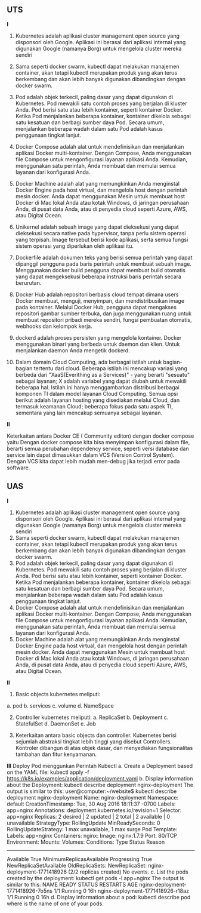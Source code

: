 ## UTS

**I**

1.	Kubernetes adalah aplikasi cluster management open source yang disponsori oleh Google. Aplikasi ini berasal dari aplikasi internal yang digunakan Google (namanya Borg) untuk mengelola cluster mereka sendiri
2.	Sama seperti docker swarm, kubectl dapat melakukan manajemen container, akan tetapi kubectl merupakan produk yang akan terus berkembang dan akan lebih banyak digunakan dibandingkan dengan docker swarm. 
3.	Pod adalah objek terkecil, paling dasar yang dapat digunakan di Kubernetes. Pod mewakili satu contoh proses yang berjalan di kluster Anda. Pod berisi satu atau lebih kontainer, seperti kontainer Docker. Ketika Pod menjalankan beberapa kontainer, kontainer dikelola sebagai satu kesatuan dan berbagi sumber daya Pod. Secara umum, menjalankan beberapa wadah dalam satu Pod adalah kasus penggunaan tingkat lanjut.
4.	Docker Compose adalah alat untuk mendefinisikan dan menjalankan aplikasi Docker multi-kontainer. Dengan Compose, Anda menggunakan file Compose untuk mengonfigurasi layanan aplikasi Anda. Kemudian, menggunakan satu perintah, Anda membuat dan memulai semua layanan dari konfigurasi Anda.
5.	Docker Machine adalah alat yang memungkinkan Anda menginstal Docker Engine pada host virtual, dan mengelola host dengan perintah mesin docker. Anda dapat menggunakan Mesin untuk membuat host Docker di Mac lokal Anda atau kotak Windows, di jaringan perusahaan Anda, di pusat data Anda, atau di penyedia cloud seperti Azure, AWS, atau Digital Ocean.


1.	Unikernel adalah sebuah image yang dapat dieksekusi yang dapat dieksekusi secara native pada hypervisor, tanpa perlu sistem operasi yang terpisah. Image tersebut berisi kode aplikasi, serta semua fungsi sistem operasi yang diperlukan oleh aplikasi itu.
2.	Dockerfile adalah dokumen teks yang berisi semua perintah yang dapat dipanggil pengguna pada baris perintah untuk membuat sebuah image. Menggunakan docker build pengguna dapat membuat build otomatis yang  dapat mengeksekusi beberapa instruksi baris perintah secara berurutan.
3.	Docker Hub adalah repositori berbasis cloud tempat dimana users Docker membuat, menguji, menyimpan, dan mendistribusikan image pada kontainer. Melalui Docker Hub, pengguna dapat mengakses repositori gambar sumber terbuka, dan juga menggunakan ruang untuk membuat repositori pribadi mereka sendiri, fungsi pembuatan otomatis, webhooks dan kelompok kerja.
4.	dockerd adalah proses persisten yang mengelola kontainer. Docker menggunakan binari yang berbeda untuk daemon dan klien. Untuk menjalankan daemon Anda mengetik dockerd.
5.	Dalam domain Cloud Computing, ada berbagai istilah untuk bagian-bagian tertentu dari cloud. Beberapa istilah ini mencakup variasi yang berbeda dari "XaaS(Everithing as a Services)" - yang berarti "sesuatu" sebagai layanan; X adalah variabel yang dapat diubah untuk mewakili beberapa hal. Istilah ini hanya menggambarkan distribusi berbagai komponen TI dalam model layanan Cloud Computing. Semua opsi berikut adalah layanan hosting yang disediakan melalui Cloud, dan termasuk keamanan Cloud; beberapa fokus pada satu aspek TI, sementara yang lain mencakup semuanya sebagai layanan.


**II**

Keterkaitan antara  Docker CE ( Community editon) dengan docker compose yaitu Dengan docker compose kita bisa menyimpan konfigurasi dalam file, berarti semua perubahan dependency service, seperti versi database dan service lain dapat dimasukkan dalam VCS (Version Control System). Dengan VCS kita dapat lebih mudah men-debug jika terjadi error pada software.



## UAS

**I**

1.	Kubernetes adalah aplikasi cluster management open source yang disponsori oleh Google. Aplikasi ini berasal dari aplikasi internal yang digunakan Google (namanya Borg) untuk mengelola cluster mereka sendiri
2.	Sama seperti docker swarm, kubectl dapat melakukan manajemen container, akan tetapi kubectl merupakan produk yang akan terus berkembang dan akan lebih banyak digunakan dibandingkan dengan docker swarm. 
3.	Pod adalah objek terkecil, paling dasar yang dapat digunakan di Kubernetes. Pod mewakili satu contoh proses yang berjalan di kluster Anda. Pod berisi satu atau lebih kontainer, seperti kontainer Docker. Ketika Pod menjalankan beberapa kontainer, kontainer dikelola sebagai satu kesatuan dan berbagi sumber daya Pod. Secara umum, menjalankan beberapa wadah dalam satu Pod adalah kasus penggunaan tingkat lanjut.
4.	Docker Compose adalah alat untuk mendefinisikan dan menjalankan aplikasi Docker multi-kontainer. Dengan Compose, Anda menggunakan file Compose untuk mengonfigurasi layanan aplikasi Anda. Kemudian, menggunakan satu perintah, Anda membuat dan memulai semua layanan dari konfigurasi Anda.
5.	Docker Machine adalah alat yang memungkinkan Anda menginstal Docker Engine pada host virtual, dan mengelola host dengan perintah mesin docker. Anda dapat menggunakan Mesin untuk membuat host Docker di Mac lokal Anda atau kotak Windows, di jaringan perusahaan Anda, di pusat data Anda, atau di penyedia cloud seperti Azure, AWS, atau Digital Ocean.


**II**

1.	Basic objects kubernetes meliputi:

a. pod
b. services
c. volume
d. NameSpace

2.	Controller kubernetes meliputi:
a. ReplicaSet
b. Deployment
c. StatefulSet
d. DaemonSet
e. Job

3.	Keterkaitan antara basic objects dan controller. Kubernetes berisi sejumlah abstraksi tingkat lebih tinggi yang disebut Controllers. Kontroler dibangun di atas objek dasar, dan menyediakan fungsionalitas tambahan dan fitur kenyamanan.


**III**
Deploy Pod menggunkan Perintah Kubectl
a.	Create a Deployment based on the YAML file:
kubectl apply -f https://k8s.io/examples/application/deployment.yaml
b.	Display information about the Deployment:
kubectl describe deployment nginx-deployment
The output is similar to this:
user@computer:~/website$ kubectl describe deployment nginx-deployment
Name:     nginx-deployment
Namespace:    default
CreationTimestamp:  Tue, 30 Aug 2016 18:11:37 -0700
Labels:     app=nginx
Annotations:    deployment.kubernetes.io/revision=1
Selector:   app=nginx
Replicas:   2 desired | 2 updated | 2 total | 2 available | 0 unavailable
StrategyType:   RollingUpdate
MinReadySeconds:  0
RollingUpdateStrategy:  1 max unavailable, 1 max surge
Pod Template:
  Labels:       app=nginx
  Containers:
   nginx:
    Image:              nginx:1.7.9
    Port:               80/TCP
    Environment:        <none>
    Mounts:             <none>
  Volumes:              <none>
Conditions:
  Type          Status  Reason
  ----          ------  ------
  Available     True    MinimumReplicasAvailable
  Progressing   True    NewReplicaSetAvailable
OldReplicaSets:   <none>
NewReplicaSet:    nginx-deployment-1771418926 (2/2 replicas created)
No events.
c.	List the pods created by the deployment:
kubectl get pods -l app=nginx
The output is similar to this:
NAME                                READY     STATUS    RESTARTS   AGE
nginx-deployment-1771418926-7o5ns   1/1       Running   0          16h
nginx-deployment-1771418926-r18az   1/1       Running   0          16h
d.	Display information about a pod:
kubectl describe pod <pod-name>
where <pod-name> is the name of one of your pods.

